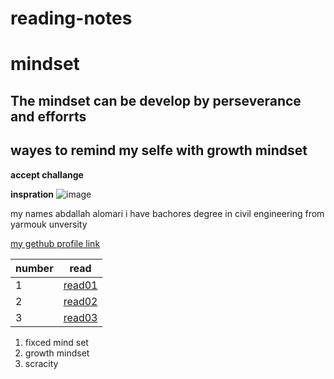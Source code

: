 # reading-notes
# mindset
## The mindset can be  develop by perseverance and efforrts
## wayes to remind my selfe with growth mindset
**accept challange**

**inspration**
![image](https://th.bing.com/th/id/OIP.ZaEamU43QVxyriFM2V1SqAHaFw?w=226&h=180&c=7&o=5&pid=1.7)

my names abdallah alomari i have bachores degree in civil engineering from yarmouk unversity

[my gethub profile link](https://github.com/abdallahalomari1)

|number|read|
|---------|--------|
|1|[read01](read01)|
|2|[read02](read02)|
|3|[read03](read03)|

1. fixced mind set
2. growth mindset
3. scracity
